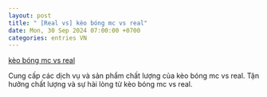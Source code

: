 ```yaml
---
layout: post
title: " [Real vs] kèo bóng mc vs real"
date: Mon, 30 Sep 2024 07:00:00 +0700
categories: entries VN
---
```

[kèo bóng mc vs real](https://hnue.edu.vn/Yonx8u.shtm)

Cung cấp các dịch vụ và sản phẩm chất lượng của kèo bóng mc vs real. Tận hưởng chất lượng và sự hài lòng từ kèo bóng mc vs real.️

